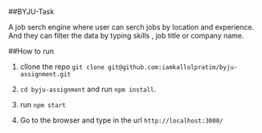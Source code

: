 ##BYJU-Task

A job serch engine where user can serch jobs by location and experience. And they can filter the data by typing skills , job title or company name.

##How to run 
1. cllone the repo `git clone git@github.com:iamkallolpratim/byju-assignment.git`

2. `cd byju-assignment` and run `npm install`.

3. run `npm start`

4. Go to the browser and type in the url `http://localhost:3000/`


